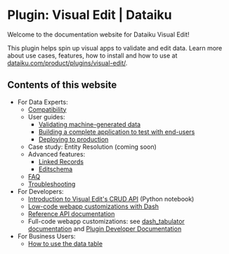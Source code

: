 # Plugin: Visual Edit | Dataiku

Welcome to the documentation website for Dataiku Visual Edit!

This plugin helps spin up visual apps to validate and edit data. Learn more about use cases, features, how to install and how to use at [dataiku.com/product/plugins/visual-edit/](https://www.dataiku.com/product/plugins/visual-edit/).

## Contents of this website

* For Data Experts:
  * [Compatibility](compatibility)
  * User guides:
    * [Validating machine-generated data](validate)
    * [Building a complete application to test with end-users](build-complete-application)
    * [Deploying to production](deploy)
  * Case study: Entity Resolution (coming soon)
  * Advanced features:
    * [Linked Records](linked-records)
    * [Editschema](editschema)
  * [FAQ](faq)
  * [Troubleshooting](troubleshooting)
* For Developers:
  * [Introduction to Visual Edit's CRUD API](https://github.com/dataiku/dss-visual-edit/blob/master/docs/CRUD_example_usage.ipynb) (Python notebook)
  * [Low-code webapp customizations with Dash](dash-examples)
  * [Reference API documentation](https://dataiku.github.io/dss-visual-edit/backend/#DataEditor)
  * Full-code webapp customizations: see [dash_tabulator documentation](https://github.com/dataiku/dss-visual-edit/blob/master/dash_tabulator/README.md) and [Plugin Developer Documentation](https://github.com/dataiku/dss-visual-edit/blob/master/dss-plugin-visual-edit/README.md)
* For Business Users:
  * [How to use the data table](data-table-features)

